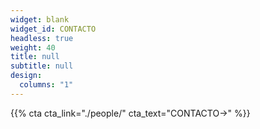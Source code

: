 ```yaml
---
widget: blank
widget_id: CONTACTO
headless: true
weight: 40
title: null
subtitle: null
design:
  columns: "1"
---
```

{{% cta cta_link="./people/" cta_text="CONTACTO→" %}}